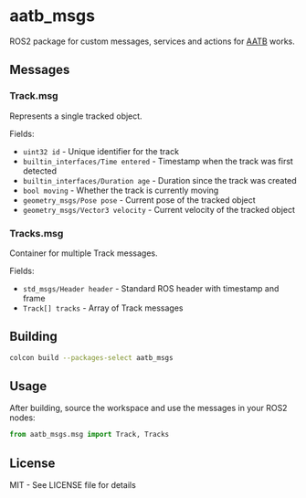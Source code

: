 # aatb_msgs

ROS2 package for custom messages, services and actions for [AATB](https://aatb.ch/) works.

## Messages

### Track.msg
Represents a single tracked object.

Fields:
- `uint32 id` - Unique identifier for the track
- `builtin_interfaces/Time entered` - Timestamp when the track was first detected
- `builtin_interfaces/Duration age` - Duration since the track was created
- `bool moving` - Whether the track is currently moving
- `geometry_msgs/Pose pose` - Current pose of the tracked object
- `geometry_msgs/Vector3 velocity` - Current velocity of the tracked object

### Tracks.msg
Container for multiple Track messages.

Fields:
- `std_msgs/Header header` - Standard ROS header with timestamp and frame
- `Track[] tracks` - Array of Track messages

## Building

```bash
colcon build --packages-select aatb_msgs
```

## Usage

After building, source the workspace and use the messages in your ROS2 nodes:

```python
from aatb_msgs.msg import Track, Tracks
```

## License

MIT - See LICENSE file for details